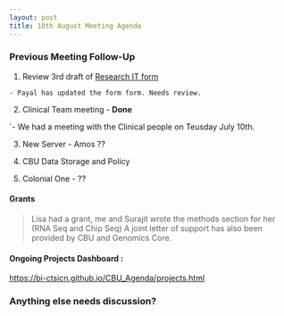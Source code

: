 ```yaml
---
layout: post
title: 10th August Meeting Agenda
---
```


### Previous Meeting Follow-Up

1. Review 3rd draft of [Research IT form](http://j.mp/2yNQ3At)

`- Payal has updated the form form. Needs review.`

2. Clinical Team meeting - **Done**
 
 `- We had a meeting with the Clinical people on Teusday July 10th.
 
3. New Server - Amos ??
 
4. CBU Data Storage and Policy

5. Colonial One - ??
 

#### Grants

> Lisa had a grant, me and Surajit wrote the methods section for her (RNA Seq and Chip Seq)
> A joint letter of support has also been provided by CBU and Genomics Core.

#### Ongoing Projects Dashboard :

https://bi-ctsicn.github.io/CBU_Agenda/projects.html
  
### Anything else needs discussion?
